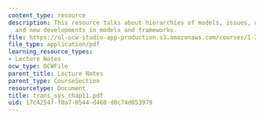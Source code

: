 ```yaml
---
content_type: resource
description: This resource talks about hierarchies of models, issues, why we model
  and new developments in models and frameworks.
file: https://ol-ocw-studio-app-production.s3.amazonaws.com/courses/1-221j-transportation-systems-fall-2004/17c4254ff0a70544d460d0c74d053979_trans_sys_chap11.pdf
file_type: application/pdf
learning_resource_types:
- Lecture Notes
ocw_type: OCWFile
parent_title: Lecture Notes
parent_type: CourseSection
resourcetype: Document
title: trans_sys_chap11.pdf
uid: 17c4254f-f0a7-0544-d460-d0c74d053979
---
```


